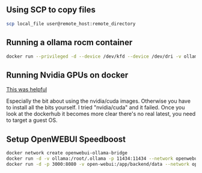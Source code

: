 


## Using SCP to copy files

```sh
scp local_file user@remote_host:remote_directory
```


## Running a ollama rocm container

```sh
docker run --privileged -d --device /dev/kfd --device /dev/dri -v ollama:/root/.ollama -p 11434:11434 --name ollama ollama/ollama:rocm
```

## Running Nvidia GPUs on docker

[This was helpful](https://medium.com/@u.mele.coding/a-beginners-guide-to-nvidia-container-toolkit-on-docker-92b645f92006)

Especially the bit about using the nvidia/cuda images. Otherwise you have to install all the bits yourself. I tried "nvidia/cuda" and it failed.
Once you look at the dockerhub it becomes more clear there's no real latest, you need to target a guest OS.

## Setup OpenWEBUI Speedboost

```sh
docker network create openwebui-ollama-bridge
docker run -d -v ollama:/root/.ollama -p 11434:11434 --network openwebui-ollama-bridge --name ollama ollama/ollama
docker run -d -p 3000:8080 -v open-webui:/app/backend/data --network openwebui-ollama-bridge --name open-webui --restart always ghcr.io/open-webui/open-webui:main
```
